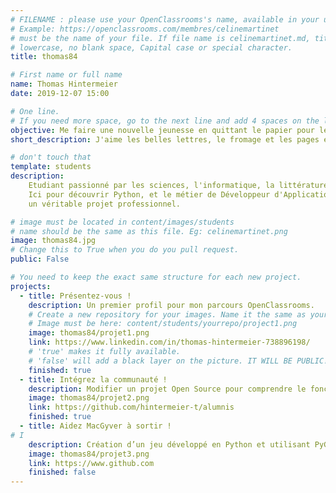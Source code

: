 ```yaml
---
# FILENAME : please use your OpenClassrooms's name, available in your url.
# Example: https://openclassrooms.com/membres/celinemartinet
# must be the name of your file. If file name is celinemartinet.md, title is celinemartinet.
# lowercase, no blank space, Capital case or special character.
title: thomas84

# First name or full name
name: Thomas Hintermeier
date: 2019-12-07 15:00

# One line.
# If you need more space, go to the next line and add 4 spaces on the left, as in 'description'.
objective: Me faire une nouvelle jeunesse en quittant le papier pour le digital.
short_description: J'aime les belles lettres, le fromage et les pages écornées. J'apprends à coder pour me faire une nouvelle jeunesse.

# don't touch that
template: students
description:
    Etudiant passionné par les sciences, l'informatique, la littérature (comme quoi)
    Ici pour découvrir Python, et le métier de Développeur d'Application, et réaliser
    un véritable projet professionnel.

# image must be located in content/images/students
# name should be the same as this file. Eg: celinemartinet.png
image: thomas84.jpg
# Change this to True when you do you pull request.
public: False

# You need to keep the exact same structure for each new project.
projects:
  - title: Présentez-vous !
    description: Un premier profil pour mon parcours OpenClassrooms.
    # Create a new repository for your images. Name it the same as your nickname and profile picture.
    # Image must be here: content/students/yourrepo/project1.png
    image: thomas84/projet1.png
    link: https://www.linkedin.com/in/thomas-hintermeier-738896198/
    # 'true' makes it fully available.
    # 'false' will add a black layer on the picture. IT WILL BE PUBLIC!
    finished: true
  - title: Intégrez la communauté !
    description: Modifier un projet Open Source pour comprendre le fonctionnement de Git, de Github et des pull requests.
    image: thomas84/projet2.png
    link: https://github.com/hintermeier-t/alumnis
    finished: true
  - title: Aidez MacGyver à sortir !
# I
    description: Création d’un jeu développé en Python et utilisant PyGame.
    image: thomas84/projet3.png
    link: https://www.github.com
    finished: false
---
```

